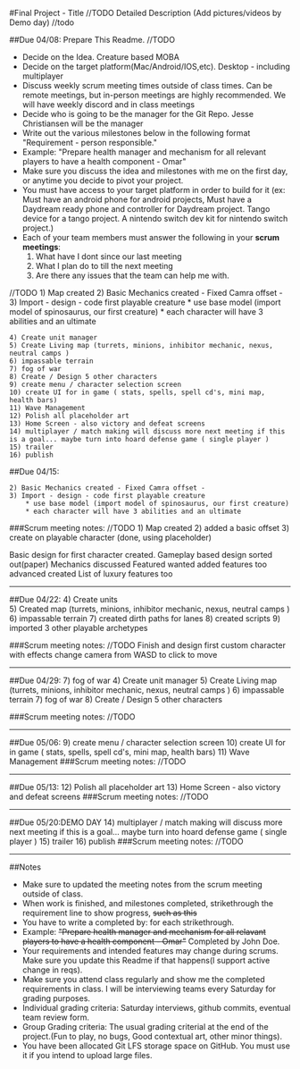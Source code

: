 #Final Project - Title //TODO
Detailed Description (Add pictures/videos by Demo day) //todo

##Due 04/08:
Prepare This Readme. 
//TODO

* Decide on the Idea.
	Creature based MOBA 
* Decide on the target platform(Mac/Android/IOS,etc).
	Desktop - including multiplayer
* Discuss weekly scrum meeting times outside of class times. Can be remote meetings, but in-person meetings are highly recommended.
        We will have weekly discord and in class meetings 
* Decide who is going to be the manager for the Git Repo. 
	Jesse Christiansen will be the manager
* Write out the various milestones below in the following format "Requirement - person responsible."
* Example: "Prepare health manager and mechanism for all relevant players to have a health component - Omar" 
* Make sure you discuss the idea and milestones with me on the first day, or anytime you decide to pivot your project.
* You must have access to your target platform in order to build for it (ex: Must have an android phone for android projects, Must have a Daydream ready phone and controller for Daydream project. Tango device for a tango project. A nintendo switch dev kit for nintendo switch project.)
* Each of your team members must answer the following in your **scrum meetings**:
	1. What have I dont since our last meeting
	2. What I plan do to till the next meeting
	3. Are there any issues that the team can help me with.



//TODO
	1) Map created
	2) Basic Mechanics created - Fixed Camra offset - 
	3) Import - design - code first playable creature 
		* use base model (import model of spinosaurus, our first creature) 
		* each character will have 3 abilities and an ultimate
		
	4) Create unit manager 
	5) Create Living map (turrets, minions, inhibitor mechanic, nexus, neutral camps ) 
	6) impassable terrain 
	7) fog of war 
	8) Create / Design 5 other characters 
	9) create menu / character selection screen 
	10) create UI for in game ( stats, spells, spell cd's, mini map, health bars)
	11) Wave Management 
	12) Polish all placeholder art 
	13) Home Screen - also victory and defeat screens 
	14) multiplayer / match making will discuss more next meeting if this is a goal... maybe turn into hoard defense game ( single player ) 
	15) trailer 
	16) publish
	

##Due 04/15:
	
	2) Basic Mechanics created - Fixed Camra offset - 
	3) Import - design - code first playable creature 
		* use base model (import model of spinosaurus, our first creature) 
		* each character will have 3 abilities and an ultimate
###Scrum meeting notes:
//TODO
	1) Map created
	2) added a basic offset
	3) create on playable character (done, using placeholder)

Basic design for first character created.
Gameplay based design sorted out(paper)
Mechanics discussed
Featured wanted added
features too advanced created
List of luxury features too

---
##Due 04/22:
	4) Create units  
	5) Created  map (turrets, minions, inhibitor mechanic, nexus, neutral camps ) 
	6) impassable terrain
	7) created dirth paths for lanes
	8) created scripts
	9) imported 3 other playable archetypes
	
	
###Scrum meeting notes:
//TODO
	Finish and design first custom character with effects
	change camera from WASD to click to move
	

---
##Due 04/29:
	7) fog of war
	4) Create unit manager 
	5) Create Living map (turrets, minions, inhibitor mechanic, nexus, neutral camps ) 
	6) impassable terrain
	7) fog of war
	8) Create / Design 5 other characters 
	
###Scrum meeting notes:
//TODO

---
##Due 05/06:
	9) create menu / character selection screen 
	10) create UI for in game ( stats, spells, spell cd's, mini map, health bars)
	11) Wave Management 
###Scrum meeting notes:
//TODO

---
##Due 05/13:
	12) Polish all placeholder art 
	13) Home Screen - also victory and defeat screens 
###Scrum meeting notes:
//TODO

---
##Due 05/20:DEMO DAY
14) multiplayer / match making will discuss more next meeting if this is a goal... maybe turn into hoard defense game ( single player )
15) trailer 
16) publish
###Scrum meeting notes:
//TODO

---
##Notes

* Make sure to updated the meeting notes from the scrum meeting outside of class.
* When work is finished, and milestones completed, strikethrough the requirement line to show progress,  ~~such as this~~
* You have to write a completed by: for each strikethrough.
* Example: ~~"Prepare health manager and mechanism for all relavant players to have a health component - Omar"~~ Completed by John Doe.
* Your requirements and intended features may change during scrums. Make sure you update this Readme if that happens(I support active change in reqs).
* Make sure you attend class regularly and show me the completed requirements in class. I will be interviewing teams every Saturday for grading purposes.
* Individual grading criteria: Saturday interviews, github commits, eventual team review form.
* Group Grading criteria: The usual grading criterial at the end of the project.(Fun to play, no bugs, Good contextual art, other minor things).
* You have been allocated Git LFS storage space on GitHub. You must use it if you intend to upload large files.

